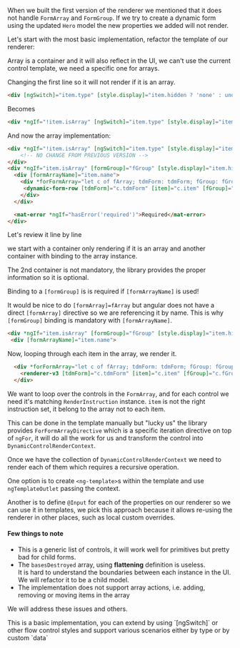 When we built the first version of the renderer we mentioned that it
does not handle `FormArray` and `FormGroup`. If we try to create a 
dynamic form using the updated `Hero` model the new properties we added
will not render.

Let's start with the most basic implementation, refactor the template
of our renderer:

Array is a container and it will also reflect in the UI, we can't use
the current control template, we need a specific one for arrays.

Changing the first line so it will not render if it is an array. 
```html
<div [ngSwitch]="item.type" [style.display]="item.hidden ? 'none' : undefined">
```

Becomes

```html
<div *ngIf="!item.isArray" [ngSwitch]="item.type" [style.display]="item.hidden ? 'none' : undefined">
``` 


And now the array implementation:

```html 
<div *ngIf="!item.isArray" [ngSwitch]="item.type" [style.display]="item.hidden ? 'none' : undefined">
    <!-- NO CHANGE FROM PREVIOUS VERSION -->
</div>
<div *ngIf="item.isArray" [formGroup]="fGroup" [style.display]="item.hidden ? 'none' : undefined">
  <div [formArrayName]="item.name">
    <div *forFormArray="let c of fArray; tdmForm: tdmForm; fGroup: fGroup; item: item">
     <dynamic-form-row [tdmForm]="c.tdmForm" [item]="c.item" [fGroup]="c.fGroup" [fArray]="c.fArray" [fControl]="c.fControl"></dynamic-form-row>
    </div>
  </div>

  <mat-error *ngIf="hasError('required')">Required</mat-error>
</div>
```


Let's review it line by line

we start with a container only rendering if it is an array and another
container with binding to the array instance.

The 2nd container is not mandatory, the library provides the proper
information so it is optional.

Binding to a `[formGroup]` is is required if `[formArrayName]` is used!

It would be nice to do `[formArray]=fArray` but angular does not have a
direct `[formArray]` directive so we are referencing it by name.
This is why `[formGroup]` binding is mandatory with `[formArrayName]`.

```html
<div *ngIf="item.isArray" [formGroup]="fGroup" [style.display]="item.hidden ? 'none' : undefined">
 <div [formArrayName]="item.name">
```

Now, looping through each item in the array, we render it.

```html
  <div *forFormArray="let c of fArray; tdmForm: tdmForm; fGroup: fGroup; item: item">
    <renderer-v3 [tdmForm]="c.tdmForm" [item]="c.item" [fGroup]="c.fGroup" [fArray]="c.fArray" [fControl]="c.fControl"></renderer-v3>
  </div>
```

We want to loop over the controls in the `FormArray`, and for each
control we need it's matching `RenderInstruction` instance. `item` is
not the right instruction set, it belong to the array not to each item.

This can be done in the template manually but "lucky us" the library
provides `ForFormArrayDirective` which is a specific iteration
directive on top of `ngFor`, it will do all the work for us and
transform the control into `DynamicControlRenderContext`. 

Once we have the collection of `DynamicControlRenderContext` we need to
render each of them which requires a recursive operation.

One option is to create `<ng-template>`s within the template and use
`ngTemplateOutlet` passing the context.

Another is to define `@Input` for each of the properties on our renderer
so we can use it in templates, we pick this approach because it allows
re-using the renderer in other places, such as local custom overrides. 

#### Few things to note
  - This is a generic list of controls, it will work well for primitives
  but pretty bad for child forms.
  - The `basesDestroyed` array, using **flattening** definition is useless.  
  It is hard to understand the boundaries between each instance in the UI.  
  We will refactor it to be a child model.
  - The implementation does not support array actions, i.e. adding,
  removing or moving items in the array

We will address these issues and others.

<div class="info">
  This is a basic implementation, you can extend by using `[ngSwitch]`
  or other flow control styles and support various scenarios either by
  type or by custom `data` 
</div>
